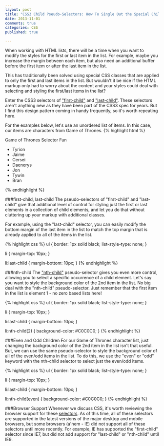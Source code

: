 ```yaml
---
layout: post
title: "CSS3 Child Pseudo-Selectors: How To Single Out the Special Children"
date: 2013-11-01
comments: true
categories: CSS
published: true

---
```

When working with HTML lists, there will be a time when you want to modify the styles for the first or last item in the list. For example, maybe you increase the margin between each item, but also need an additional buffer before the first item or after the last item in the list. 

This has traditionally been solved using special CSS classes that are applied to only the first and last items in the list. But wouldn't it be nice if the HTML markup only had to worry about the content and your styles could deal with selecting and styling the first/last items in the list?  

Enter the CSS3 selectors of ["first-child"](https://developer.mozilla.org/en-US/docs/Web/CSS/:first-child) and ["last-child"](https://developer.mozilla.org/en-US/docs/Web/CSS/:last-child).  These selectors aren't anything new as they have been part of the CSS3 spec for years.  But I find this design pattern coming in handy frequently, so it's worth repeating here.  

For the examples below, let's use an unordered list of items. In this case, our items are characters from Game of Thrones. 
{% highlight html %} 
<div class="hero-unit">
  <p>Game of Thrones Selector Fun</p>
  <ul>
    <li>Tyrion</li>
    <li>Jaime</li>
    <li>Cersei</li>
    <li>Daenerys</li>
    <li>Jon</li>
    <li>Tywin</li>
    <li>Bran</li>
  </ul>
</div>
{% endhighlight %}

###first-child, last-child 
The pseudo-selectors of "first-child" and "last-child" give that additional level of control for styling just the first or last elements in a collection of child elements, and let you do that without cluttering up your markup with additional classes.  

For example, using the "last-child" selector, you can easily modify the bottom margin of the last item in the list to match the top margin that is already applied to all of the items in the list.  

{% highlight css %} 
ul {
    border: 1px solid black;
    list-style-type: none;
}

li {
    margin-top: 10px;
}

li:last-child { 
    margin-bottom: 10px;
}
{% endhighlight %}

###nth-child
The ["nth-child"](https://developer.mozilla.org/en-US/docs/Web/CSS/:nth-child) pseudo-selector gives you even more control, allowing you to select a specific occurrence of a child element.  Let's say you want to style the background color of the 2nd item in the list.  No big deal with the "nth-child" pseudo-selector. Just remember that the first item in the list is element 1 - no zero based lists here!

{% highlight css %} 
ul {
    border: 1px solid black;
    list-style-type: none;
}

li {
    margin-top: 10px;
}

li:last-child { 
    margin-bottom: 10px;
}

li:nth-child(2) { 
    background-color: #C0C0C0;
}
{% endhighlight %}


###Even and Odd Children
For our Game of Thrones character list, just changing the background color of the 2nd item in the list isn't that useful. But, we can use the same pseudo-selector to style the background color of all of the even/odd items in the list.  To do this, we use the "even" or "odd" keyword with the nth-child selector to select just the even/odd items.  

{% highlight css %} 
ul {
    border: 1px solid black;
    list-style-type: none;
}

li {
    margin-top: 10px;
}

li:last-child { 
    margin-bottom: 10px;
}

li:nth-child(even) {
    background-color: #C0C0C0; 
}
{% endhighlight %}

###Browser Support
Whenever we discuss CSS, it's worth reviewing the browser support for these [selectors](https://developer.mozilla.org/en-US/docs/Web/CSS/Reference). As of this time, all of these selectors are supported in the latest versions of the major desktop and mobile browsers, but some browsers (a'hem - IE) did not support all of these selectors until more recently. For example, IE has supported the "first-child" selector since IE7, but did not add support for "last-child" or "nth-child" until IE9.
